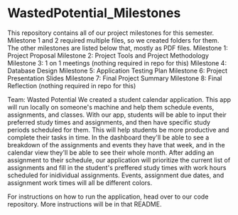 # WastedPotential_Milestones

This repository contains all of our project milestones for this semester. Milestone 1 and 2 required multiple files, so we created folders for them. The other milestones are listed below that, mostly as PDF files. 
Milestone 1: Project Proposal
Milestone 2: Project Tools and Project Methodology
Milestone 3: 1 on 1 meetings (nothing required in repo for this)
Milestone 4: Database Design
Milestone 5: Application Testing Plan
Milestone 6: Project Presentation Slides
Milestone 7: Final Project Summary
Milestone 8: Final Reflection (nothing required in repo for this)

Team: Wasted Potential
We created a student calendar application. This app will run locally on someone's machine and help them schedule events, assignments, and classes. With our app, students will be able to input their preferred study times and assignments, and then have specific study periods scheduled for them. This will help students be more productive and complete their tasks in time. 
In the dashboard they'll be able to see a breakdown of the assignments and events they have that week, and in the calendar view they'll be able to see their whole month. After adding an assignment to their schedule, our application will prioritize the current list of assignments and fill in the student's preffered study times with work hours scheduled for inidividual assignments.
Events, assignment due dates, and assignment work times will all be different colors.

For instructions on how to run the application, head over to our code repository. More instructions will be in that README.
